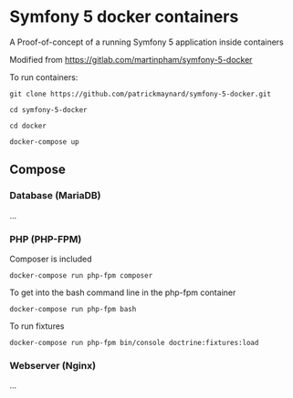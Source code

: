 # Symfony 5 docker containers

A Proof-of-concept of a running Symfony 5 application inside containers

Modified from https://gitlab.com/martinpham/symfony-5-docker

To run containers:

```
git clone https://github.com/patrickmaynard/symfony-5-docker.git

cd symfony-5-docker

cd docker

docker-compose up
```

## Compose

### Database (MariaDB)

...

### PHP (PHP-FPM)

Composer is included

```
docker-compose run php-fpm composer 
```

To get into the bash command line in the php-fpm container

```
docker-compose run php-fpm bash
```

To run fixtures

```
docker-compose run php-fpm bin/console doctrine:fixtures:load
```

### Webserver (Nginx)

...
